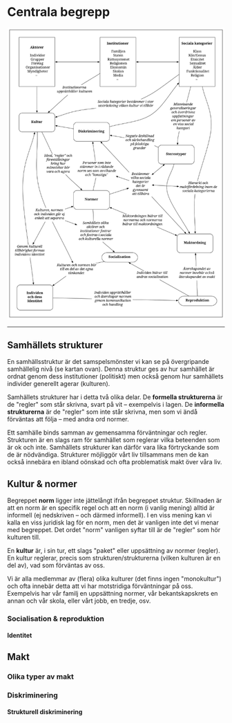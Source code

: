 # Centrala begrepp

![BILD](resurser/centrala_begrepp.svg)

***

## Samhällets strukturer

En samhällsstruktur är det samspelsmönster vi kan se på övergripande samhällelig nivå (se kartan ovan). Denna struktur ges av hur samhället är ordnat genom dess institutioner (politiskt) men också genom hur samhällets individer generellt agerar (kulturen).

Samhällets strukturer har i detta två olika delar. De **formella strukturerna** är de "regler" som står skrivna, svart på vit –  exempelvis i lagen. De **informella strukturerna** är de "regler" som inte står skrivna, men som vi ändå förväntas att följa – med andra ord normer.

Ett samhälle binds samman av gemensamma förväntningar och regler. Strukturen är en slags ram för samhället som reglerar vilka beteenden som är ok och inte. Samhällets strukturer kan därför vara lika förtryckande som de är nödvändiga. Strukturer möjliggör vårt liv tillsammans men de kan också innebära en ibland oönskad och ofta problematisk makt över våra liv. 

## Kultur & normer

Begreppet **norm** ligger inte jättelångt ifrån begreppet struktur. Skillnaden är att en norm är en specifik regel och att en norm (i vanlig mening) alltid är informell (ej nedskriven – och därmed informell). I en viss mening kan vi kalla en viss juridisk lag för en norm, men det är vanligen inte det vi menar med begreppet. Det ordet "norm" vanligen syftar till är de "regler" som hör kulturen till. 

En **kultur** är, i sin tur, ett slags "paket" eller uppsättning av normer (regler). En kultur reglerar, precis som strukturen/strukturerna (vilken kulturen är en del av), vad som förväntas av oss.

Vi är alla medlemmar av (flera) olika kulturer (det finns ingen "monokultur") och ofta innebär detta att vi har motstridiga förväntningar på oss. Exempelvis har vår familj en uppsättning normer, vår bekantskapskrets en annan och vår skola, eller vårt jobb, en tredje, osv. 

<!--Ha allt detta ovanför samhällets strukturer? -->


### Socialisation & reproduktion

#### Identitet



## Makt

### Olika typer av makt

### Diskriminering

#### Strukturell diskriminering